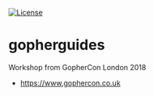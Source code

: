 [![License](https://img.shields.io/hexpm/l/plug.svg?maxAge=2592000)]()

# gopherguides
Workshop from GopherCon London 2018
- https://www.gophercon.co.uk
